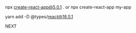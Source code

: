 npx create-react-app@5.0.1 . 
or
npx create-react-app my-app


yarn add -D @types/react@18.0.1

NEXT
